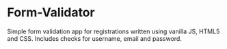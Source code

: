 # Form-Validator
Simple form validation app for registrations written using vanilla JS, HTML5 and CSS. 
Includes checks for username, email and password.

